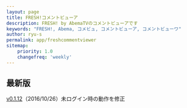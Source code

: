 ```yaml
---
layout: page
title: FRESH!コメントビューア
description: FRESH! by AbemaTVのコメントビューアです
keywords: "FRESH!, Abema, コメビュ, コメントビューア, コメントビューワ"
author: ryu-s
permalink: app/freshcommentviewer
sitemap:
    priority: 1.0
    changefreq: 'weekly'	
---
```



## 最新版
[v0.1.12](https://github.com/ryu-s/AbemaFreshCommentViewer/releases/download/v0.1.12/AbemaFreshCommentViewer_v0.1.12.zip)（2016/10/26）未ログイン時の動作を修正  

